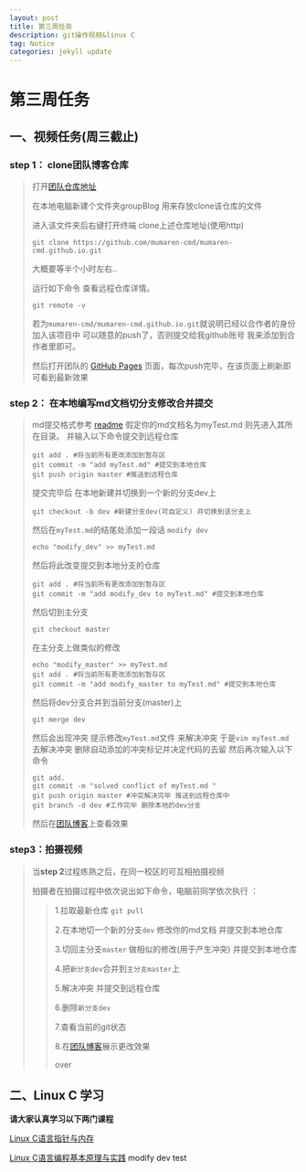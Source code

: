 ```yaml
---
layout: post
title: 第三周任务
description: git操作视频&linux C
tag: Notice
categories: jekyll update
---
```


# 第三周任务

## 一、视频任务(周三截止)

### step 1： clone团队博客仓库

> 打开[团队仓库地址](https://github.com/mumaren-cmd/mumaren-cmd.github.io)
>
> 在本地电脑新建个文件夹groupBlog 用来存放clone该仓库的文件
>
> 进入该文件夹后右键打开终端 clone上述仓库地址(使用http)
>
> ```shell
> git clone https://github.com/mumaren-cmd/mumaren-cmd.github.io.git
> ```
>
> 大概要等半个小时左右..
>
> 运行如下命令 查看远程仓库详情。
>
> ```shell
> git remote -v
> ```
>
> 若为`mumaren-cmd/mumaren-cmd.github.io.git`就说明已经以合作者的身份加入该项目中 可以随意的push了，否则提交给我github账号 我来添加到合作者里即可。
>
> 然后打开团队的    [GitHub Pages]( https://mumaren-cmd.github.io/)   页面，每次push完毕，在该页面上刷新即可看到最新效果

### step 2： 在本地编写md文档切分支修改合并提交

> md提交格式参考 [readme](https://mumaren-cmd.github.io/2020/12/readme/)
> 假定你的md文档名为myTest.md 则先进入其所在目录。
> 并输入以下命令提交到远程仓库
>
> ```shell
> git add . #将当前所有更改添加到暂存区
> git commit -m "add myTest.md" #提交到本地仓库
> git push origin master #推送到远程仓库
> ```
> 提交完毕后 在本地新建并切换到一个新的分支dev上
> ```shell
> git checkout -b dev #新建分支dev(可自定义) 并切换到该分支上
> ```
> 然后在`myTest.md`的结尾处添加一段话 `modify dev`
> ```shell
> echo "modify_dev" >> myTest.md
> ```
> 然后将此改变提交到本地分支的仓库
> ```shell
> git add . #将当前所有更改添加到暂存区
> git commit -m "add modify_dev to myTest.md" #提交到本地仓库
> ```
> 然后切到主分支
> ```shell
> git checkout master
> ```
> 在主分支上做类似的修改
> ```shell
> echo "modify_master" >> myTest.md
> git add . #将当前所有更改添加到暂存区
> git commit -m "add modify_master to myTest.md" #提交到本地仓库
> ```
> 然后将dev分支合并到当前分支(master)上
> ```shell
> git merge dev
> ```
> 然后会出现冲突 提示修改`myTest.md`文件 来解决冲突
> 于是`vim myTest.md` 去解决冲突 删除自动添加的冲突标记并决定代码的去留
> 然后再次输入以下命令
> ```shell
> git add.
> git commit -m "solved conflict of myTest.md "
> git push origin master #冲突解决完毕 推送到远程仓库中
> git branch -d dev #工作完毕 删除本地的dev分支
> ```
> 然后在[团队博客](https://mumaren-cmd.github.io)上查看效果
### step3：拍摄视频

> 当**step 2**过程练熟之后，在同一校区的可互相拍摄视频 
>
> 拍摄者在拍摄过程中依次说出如下命令，电脑前同学依次执行 ：
>
> > 1.拉取最新仓库 `git pull` 
> >
> > 2.在本地切一个新的分支`dev` 修改你的md文档 并提交到本地仓库
> >
> > 3.切回主分支`master` 做相似的修改(用于产生冲突) 并提交到本地仓库
> >
> > 4.把`新分支dev`合并到`主分支master`上
> >
> > 5.解决冲突 并提交到远程仓库 
> >
> > 6.删除`新分支dev`
> >
> > 7.查看当前的git状态
> >
> > 8.在[团队博客](https://mumaren-cmd.github.io)展示更改效果
> > 
> > over

## 二、Linux C 学习

**请大家认真学习以下两门课程**

[Linux C语言指针与内存](https://www.imooc.com/learn/394)

[Linux C语言编程基本原理与实践](https://www.imooc.com/learn/248)
modify dev test
